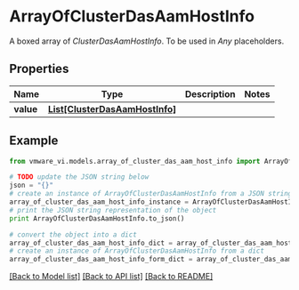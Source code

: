 # ArrayOfClusterDasAamHostInfo

A boxed array of *ClusterDasAamHostInfo*. To be used in *Any* placeholders. 

## Properties
Name | Type | Description | Notes
------------ | ------------- | ------------- | -------------
**value** | [**List[ClusterDasAamHostInfo]**](ClusterDasAamHostInfo.md) |  | 

## Example

```python
from vmware_vi.models.array_of_cluster_das_aam_host_info import ArrayOfClusterDasAamHostInfo

# TODO update the JSON string below
json = "{}"
# create an instance of ArrayOfClusterDasAamHostInfo from a JSON string
array_of_cluster_das_aam_host_info_instance = ArrayOfClusterDasAamHostInfo.from_json(json)
# print the JSON string representation of the object
print ArrayOfClusterDasAamHostInfo.to_json()

# convert the object into a dict
array_of_cluster_das_aam_host_info_dict = array_of_cluster_das_aam_host_info_instance.to_dict()
# create an instance of ArrayOfClusterDasAamHostInfo from a dict
array_of_cluster_das_aam_host_info_form_dict = array_of_cluster_das_aam_host_info.from_dict(array_of_cluster_das_aam_host_info_dict)
```
[[Back to Model list]](../README.md#documentation-for-models) [[Back to API list]](../README.md#documentation-for-api-endpoints) [[Back to README]](../README.md)


